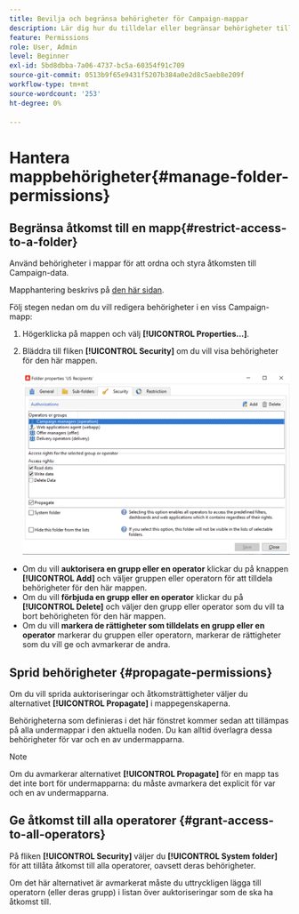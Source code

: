 ```yaml
---
title: Bevilja och begränsa behörigheter för Campaign-mappar
description: Lär dig hur du tilldelar eller begränsar behörigheter till mappar
feature: Permissions
role: User, Admin
level: Beginner
exl-id: 5bd8dbba-7a06-4737-bc5a-60354f91c709
source-git-commit: 0513b9f65e9431f5207b384a0e2d8c5aeb8e209f
workflow-type: tm+mt
source-wordcount: '253'
ht-degree: 0%

---
```


# Hantera mappbehörigheter{#manage-folder-permissions}

## Begränsa åtkomst till en mapp{#restrict-access-to-a-folder}

Använd behörigheter i mappar för att ordna och styra åtkomsten till Campaign-data.

Mapphantering beskrivs på [den här sidan](../audiences/folders-and-views.md).

Följ stegen nedan om du vill redigera behörigheter i en viss Campaign-mapp:

1. Högerklicka på mappen och välj **[!UICONTROL Properties...]**.
1. Bläddra till fliken **[!UICONTROL Security]** om du vill visa behörigheter för den här mappen.

   ![](assets/folder-permissions.png)

* Om du vill **auktorisera en grupp eller en operator** klickar du på knappen **[!UICONTROL Add]** och väljer gruppen eller operatorn för att tilldela behörigheter för den här mappen.
* Om du vill **förbjuda en grupp eller en operator** klickar du på **[!UICONTROL Delete]** och väljer den grupp eller operator som du vill ta bort behörigheten för den här mappen.
* Om du vill **markera de rättigheter som tilldelats en grupp eller en operator** markerar du gruppen eller operatorn, markerar de rättigheter som du vill ge och avmarkerar de andra.

## Sprid behörigheter {#propagate-permissions}

Om du vill sprida auktoriseringar och åtkomsträttigheter väljer du alternativet **[!UICONTROL Propagate]** i mappegenskaperna.

Behörigheterna som definieras i det här fönstret kommer sedan att tillämpas på alla undermappar i den aktuella noden. Du kan alltid överlagra dessa behörigheter för var och en av undermapparna.

>[!NOTE]
>
>Om du avmarkerar alternativet **[!UICONTROL Propagate]** för en mapp tas det inte bort för undermapparna: du måste avmarkera det explicit för var och en av undermapparna.

## Ge åtkomst till alla operatorer {#grant-access-to-all-operators}

På fliken **[!UICONTROL Security]** väljer du **[!UICONTROL System folder]** för att tillåta åtkomst till alla operatorer, oavsett deras behörigheter.

Om det här alternativet är avmarkerat måste du uttryckligen lägga till operatorn (eller deras grupp) i listan över auktoriseringar som de ska ha åtkomst till.
